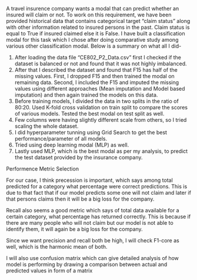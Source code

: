 A travel insurence company wants a modal that can predict whether an insured will claim or not. To work on this requirement, we have been provided historical data that contains categorical target “claim status” along with other information related to insured persons in the past.  Claim status is equal to True if insured claimed else it is False. 
I have built a classification modal for this task which I chose after doing comparative study among various other classification modal. Below is a summary on what all I did-


1.	After loading the data file “CE802_P2_Data.csv” first I checked if the dataset is balanced or not and found that it was not highly imbalanced.
2.	After that I described the dataset and found that F15 has half of the missing values. First, I dropped F15 and then trained the modal on remaining data. Second, I included the F15 and imputed the missing values using different approaches (Mean imputation and Model based imputation) and then again trained the models on this data.
3.	Before training models, I divided the data in two splits in the ratio of 80:20. Used K-fold cross validation on train split to compare the scores of various models. Tested the best modal on test split as well. 
4.	Few columns were having slightly different scale from others, so I tried scaling the whole dataset.
5.	I did hyperparameter tunning using Grid Search to get the best performance/parameter of all models.
6.	Tried using deep learning modal (MLP) as well.
7.	Lastly used MLP, which is the best modal as per my analysis, to predict the test dataset provided by the insurance company.


Performence Metric Selection

For our case, I think precession is important, which says among total predicted for a category what percentage were correct predictions. This is due to that fact that if our model predicts some one will not claim and later if that persons claims then it will be a big loss for the company.

Recall also seems a good metric which says of total data available for a certain category, what percentage has returned correctly. This is because if there are many people who will not claim but our model is not able to identify them, it will again be a big loss for the company.

Since we want precision and recall both be high, I will check F1-core as well, which is the harmonic mean of both.

I will also use confusion matrix which can give detailed analysis of how model is performing by drawing a comparison between actual and predicted values in form of a matrix


